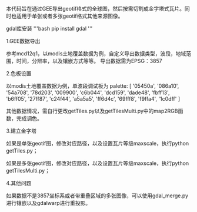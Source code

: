 本代码旨在通过GEE导出geotif格式的全球图，然后按需切割成金字塔式瓦片。同时也适用于单张或者多张geotif格式其他来源图像。

gdal库安装
'''bash
pip install gdal
'''

1.GEE数据导出

参考mcd12q1，以modis土地覆盖数据为例，自定义导出数据类型，波段，地域范围，时间，分辨率，以及镶嵌方式等等。
导出数据需为EPSG：3857

2.色板设置

以modis土地覆盖数据为例，单波段调试板为
  palette: [
    '05450a', '086a10', '54a708', '78d203', '009900', 'c6b044', 'dcd159',
    'dade48', 'fbff13', 'b6ff05', '27ff87', 'c24f44', 'a5a5a5', 'ff6d4c',
    '69fff8', 'f9ffa4', '1c0dff'
  ]
  
  其他数据情况，需自行更改getTiles.py以及getTilesMulti.py中的map2RGB函数，完成调色。
  
3.建立金字塔

如果是单张geotif图，修改对应路径，以及设置瓦片等级maxscale，执行python getTiles.py；

如果是多张geotif图，修改对应路径，以及设置瓦片等级maxscale，执行python getTilesMulti.py；

4.其他问题

如果数据不是3857坐标系或者带重叠区域的多张图像，可以使用gdal_merge.py进行镶嵌以及gdalwarp进行重投影。 
